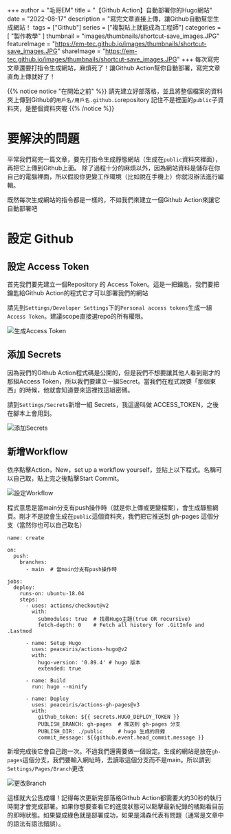+++
author = "毛哥EM"
title = "【Github Action】自動部署你的Hugo網站"
date = "2022-08-17"
description = "寫完文章直接上傳，讓Github自動幫您生成網站！
tags = ["Github"]
series = ["複製貼上就能成為工程師"]
categories = [ "製作教學" ]
thumbnail = "images/thumbnails/shortcut-save_images.JPG"
featureImage = "https://em-tec.github.io/images/thumbnails/shortcut-save_images.JPG"
shareImage = "https://em-tec.github.io/images/thumbnails/shortcut-save_images.JPG"
+++
每次寫完文章還要打指令生成網站，麻煩死了！讓Github Action幫你自動部署，寫完文章直角上傳就好了！
<!--more-->
 {{% notice notice "在開始之前" %}}
 請先建立好部落格，並且將整個檔案的資料夾上傳到Github的`用戶名/用戶名.github.io`repository
 記住不是裡面的`public`子資料夾，是整個資料夾喔
 {{% /notice %}}
 
 # 要解決的問題
 平常我們寫完一篇文章，要先打指令生成靜態網站（生成在`public`資料夾裡面），再把它上傳到Github上面。
除了過程十分的麻煩以外，因為網站資料是儲存在你自己的電腦裡面，所以假設你更變工作環境（比如說在手機上）你就沒辦法進行編輯。

既然每次生成網站的指令都是一樣的，不如我們來建立一個Github Action來讓它自動部署吧

# 設定 Github

## 設定 Access Token

首先我們要先建立一個Repository 的 Access Token。這是一把鑰匙，我們要把鑰匙給Github Action的程式它才可以部署我們的網站

請先到`Settings/Developer Settings`下的`Personal access tokens`生成一組`Access Token`。建議scope直接選repo的所有權限。

![生成Access Token](https://EM-Tec.github.io/static/images/hugo-githubAction-access-token.png)

## 添加 Secrets

因為我們的Github Action程式碼是公開的，但是我們不想要讓其他人看到剛才的那組Access Token，所以我們要建立一組Secret。當我們在程式說要「那個東西」的時候，他就會知道要來這裡找這組密碼。

請到`Settings/Secrets`新增一組 Secrets，我這邊叫做 ACCESS_TOKEN，之後在腳本上會用到。

![添加Secrets](https://EM-Tec.github.io/static/images/hugo-githubAction-sectets.png)

## 新增Workflow

依序點擊Action，New，set up a workflow yourself，並貼上以下程式。名稱可以自己取，貼上完之後點擊Start Commit。

![設定Workflow](https://EM-Tec.github.io/static/images/hugo-githubAction-access-workflow.jpg)

程式意思是當main分支有push操作時（就是你上傳或更變檔案），會生成靜態網頁。剛才不是說會生成在`public`這個資料夾，我們把它推送到 gh-pages 這個分支（當然你也可以自己取名）

```
name: create

on:
  push:
    branches:
      - main  # 當main分支有push操作時

jobs:
  deploy:
    runs-on: ubuntu-18.04
    steps:
      - uses: actions/checkout@v2
        with:
          submodules: true  # 找尋Hugo主題(true OR recursive)
          fetch-depth: 0    # Fetch all history for .GitInfo and .Lastmod

      - name: Setup Hugo
        uses: peaceiris/actions-hugo@v2
        with:
          hugo-version: '0.89.4' # hugo 版本
          extended: true

      - name: Build
        run: hugo --minify

      - name: Deploy
        uses: peaceiris/actions-gh-pages@v3
        with:
          github_token: ${{ secrets.HUGO_DEPLOY_TOKEN }}
          PUBLISH_BRANCH: gh-pages  # 推送到 gh-pages 分支
          PUBLISH_DIR: ./public     # hugo 生成的目錄
          commit_message: ${{github.event.head_commit.message }}
```

新增完成後它會自己跑一次。不過我們還需要做一個設定。生成的網站是放在`gh-pages`這個分支，我們要輸入網址時，去讀取這個分支而不是main。所以請到`Settings/Pages/Branch`更改

![更改Branch](https://EM-Tec.github.io/static/images/hugo-githubAction-branch.jpg)

這樣就大公告成囉！記得每次更新完部落格Github Action都需要大約30秒的執行時間才會完成部署。如果你想要查看它的進度狀態可以點擊最新紀錄的橘點看目前的即時狀態。如果變成綠色就是部署成功，如果是鴻森代表有問題（通常是文章中的語法有語法錯誤）。